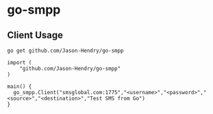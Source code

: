 # go-smpp

## Client Usage

```
go get github.com/Jason-Hendry/go-smpp
```

```
import (
	"github.com/Jason-Hendry/go-smpp"
)

main() {
  go_smpp.Client("smsglobal.com:1775","<username>","<password>","<source>","<destination>","Test SMS from Go")
}
```